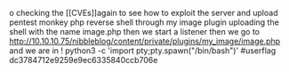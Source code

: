 o checking the [[CVEs]]again to see how to exploit the server
and upload pentest monkey php reverse shell through my image plugin
uploading the shell with the name image.php 
then we start a listener then we go to 
http://10.10.10.75/nibbleblog/content/private/plugins/my_image/image.php
and we are in ! 
python3 -c 'import pty;pty.spawn("/bin/bash")'
#userflag dc3784712e9259e9ec6335840ccb706e